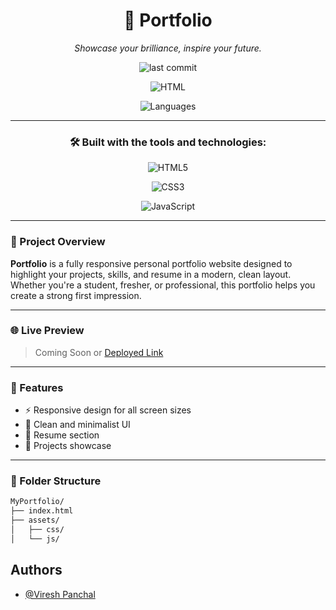 <div align="center">

# 🚀 **Portfolio**

*Showcase your brilliance, inspire your future.*

![last commit](https://img.shields.io/github/last-commit/viru757pan/Portfolio?label=last%20commit)

![HTML](https://img.shields.io/badge/html-64.7%25-blue)

![Languages](https://img.shields.io/badge/languages-3-informational)

---

### 🛠️ Built with the tools and technologies:

![HTML5](https://img.shields.io/badge/HTML5-E34F26?logo=html5&logoColor=white)

![CSS3](https://img.shields.io/badge/CSS3-1572B6?logo=css3&logoColor=white)

![JavaScript](https://img.shields.io/badge/JavaScript-F7DF1E?logo=javascript&logoColor=black)

---
</div>

### 📂 Project Overview

**Portfolio** is a fully responsive personal portfolio website designed to highlight your projects, skills, and resume in a modern, clean layout. Whether you're a student, fresher, or professional, this portfolio helps you create a strong first impression.

---

### 🌐 Live Preview

> Coming Soon or [Deployed Link](#)

---

### 📸 Features

- ⚡ Responsive design for all screen sizes
- 🎯 Clean and minimalist UI
- 📄 Resume section
- 📁 Projects showcase

---

### 📌 Folder Structure

```bash
MyPortfolio/
├── index.html
├── assets/
│   ├── css/
│   └── js/
```

## Authors

- [@Viresh Panchal](https://www.github.com/viru757pan)

